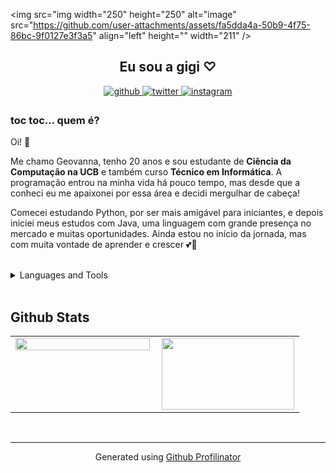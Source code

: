 <img src="img width="250" height="250" alt="image" src="https://github.com/user-attachments/assets/fa5dda4a-50b9-4f75-86bc-9f0127e3f3a5" align="left" height="" width="211" />  
  

## <div align="center"> Eu sou a gigi ♡</div>  
  

<div align="center">
<a href="https://github.com/gigik4" target="_blank">
<img src=https://img.shields.io/badge/github-%2324292e.svg?&style=for-the-badge&logo=github&logoColor=white alt=github style="margin-bottom: 5px;" />
</a>
<a href="https://twitter.com/@giyxz_" target="_blank">
<img src=https://img.shields.io/badge/twitter-%2300acee.svg?&style=for-the-badge&logo=twitter&logoColor=white alt=twitter style="margin-bottom: 5px;" />
</a>
<a href="https://instagram.com/gigikks_" target="_blank">
<img src=https://img.shields.io/badge/instagram-%23000000.svg?&style=for-the-badge&logo=instagram&logoColor=white alt=instagram style="margin-bottom: 5px;" />
</a>  
</div>  
  



### toc toc... quem é?  
Oi! 👋 


Me chamo Geovanna, tenho 20 anos e sou estudante de **Ciência da Computação na UCB** e também curso **Técnico em Informática**. A programação entrou na minha vida há pouco tempo, mas desde que a conheci eu me apaixonei por essa área e decidi mergulhar de cabeça!

Comecei estudando Python, por ser mais amigável para iniciantes, e depois iniciei meus estudos com Java, uma linguagem com grande presença no mercado e muitas oportunidades. Ainda estou no início da jornada, mas com muita vontade de aprender e crescer 💕👾  
  

<br/>  

<details><summary> Languages and Tools </summary><div align="center">  
<a href="https://www.python.org/" target="_blank"><img style="margin: 10px" src="https://profilinator.rishav.dev/skills-assets/python-original.svg" alt="Python" height="25" /></a>  
<a href="https://github.com/" target="_blank"><img style="margin: 10px" src="https://profilinator.rishav.dev/skills-assets/git-scm-icon.svg" alt="Git" height="25" /></a>  
<a href="https://www.mysql.com/" target="_blank"><img style="margin: 10px" src="https://profilinator.rishav.dev/skills-assets/mysql-original-wordmark.svg" alt="MySQL" height="25" /></a>  
<a href="https://www.java.com/" target="_blank"><img style="margin: 10px" src="https://profilinator.rishav.dev/skills-assets/java-original-wordmark.svg" alt="Java" height="25" /></a>  
</div></details>  

<br/>  


## Github Stats  
<table><tr><td valign="top" width="50%">

<img src="https://github-readme-stats.vercel.app/api?username=gigik4&show_icons=true&count_private=true&hide_border=true" align="left" style="width: 100%" />

</td><td valign="top" width="50%">

<div align="right">
<img src="https://i.pinimg.com/originals/48/5e/83/485e83ad5709e90ba5a0cffccb717e08.gif" align="right" height="115" width="212" />
</div>  


</td></tr></table>
<br />

----
<div align="center">Generated using <a href="https://profilinator.rishav.dev/" target="_blank">Github Profilinator</a></div>

